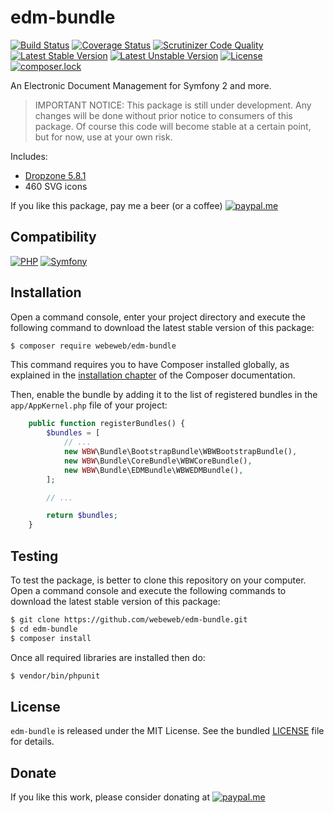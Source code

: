 edm-bundle
==========

[![Build Status](https://img.shields.io/github/workflow/status/webeweb/edm-bundle/build?style=flat-square)](https://github.com/webeweb/edm-bundle/actions)
[![Coverage Status](https://img.shields.io/coveralls/github/webeweb/edm-bundle/master.svg?style=flat-square)](https://coveralls.io/github/webeweb/edm-bundle?branch=master)
[![Scrutinizer Code Quality](https://img.shields.io/scrutinizer/quality/g/webeweb/edm-bundle/master.svg?style=flat-square)](https://scrutinizer-ci.com/g/webeweb/edm-bundle/?branch=master)
[![Latest Stable Version](https://img.shields.io/packagist/v/webeweb/edm-bundle.svg?style=flat-square)](https://packagist.org/packages/webeweb/edm-bundle)
[![Latest Unstable Version](https://img.shields.io/packagist/vpre/webeweb/edm-bundle.svg?style=flat-square)](https://packagist.org/packages/webeweb/edm-bundle)
[![License](https://img.shields.io/packagist/l/webeweb/edm-bundle.svg?style=flat-square)](https://packagist.org/packages/webeweb/edm-bundle)
[![composer.lock](https://img.shields.io/badge/.lock-uncommited-important.svg?style=flat-square)](https://packagist.org/packages/webeweb/edm-bundle)

An Electronic Document Management for Symfony 2 and more.

> IMPORTANT NOTICE: This package is still under development. Any changes will be
> done without prior notice to consumers of this package. Of course this code
> will become stable at a certain point, but for now, use at your own risk.

Includes:

- [Dropzone 5.8.1](http://www.dropzonejs.com/)
- 460 SVG icons

If you like this package, pay me a beer (or a coffee)
[![paypal.me](https://img.shields.io/badge/paypal.me-webeweb-0070ba.svg?style=flat-square&logo=paypal)](https://www.paypal.me/webeweb)

## Compatibility

[![PHP](https://img.shields.io/packagist/php-v/webeweb/edm-bundle.svg?style=flat-square)](http://php.net)
[![Symfony](https://img.shields.io/badge/symfony-%5E3.4%7C%5E4.0-brightness.svg?style=flat-square)](https://symfony.com)

## Installation

Open a command console, enter your project directory and execute the following
command to download the latest stable version of this package:

```bash
$ composer require webeweb/edm-bundle
```

This command requires you to have Composer installed globally, as explained in
the [installation chapter](https://getcomposer.org/doc/00-intro.md) of the
Composer documentation.

Then, enable the bundle by adding it to the list of registered bundles
in the `app/AppKernel.php` file of your project:

```php
    public function registerBundles() {
        $bundles = [
            // ...
            new WBW\Bundle\BootstrapBundle\WBWBootstrapBundle(),
            new WBW\Bundle\CoreBundle\WBWCoreBundle(),
            new WBW\Bundle\EDMBundle\WBWEDMBundle(),
        ];

        // ...

        return $bundles;
    }
```

## Testing

To test the package, is better to clone this repository on your computer.
Open a command console and execute the following commands to download the latest
stable version of this package:

```bash
$ git clone https://github.com/webeweb/edm-bundle.git
$ cd edm-bundle
$ composer install
```

Once all required libraries are installed then do:

```bash
$ vendor/bin/phpunit
```

## License

`edm-bundle` is released under the MIT License. See the bundled [LICENSE](LICENSE)
file for details.

## Donate

If you like this work, please consider donating at
[![paypal.me](https://img.shields.io/badge/paypal.me-webeweb-0070ba.svg?style=flat-square&logo=paypal)](https://www.paypal.me/webeweb)
